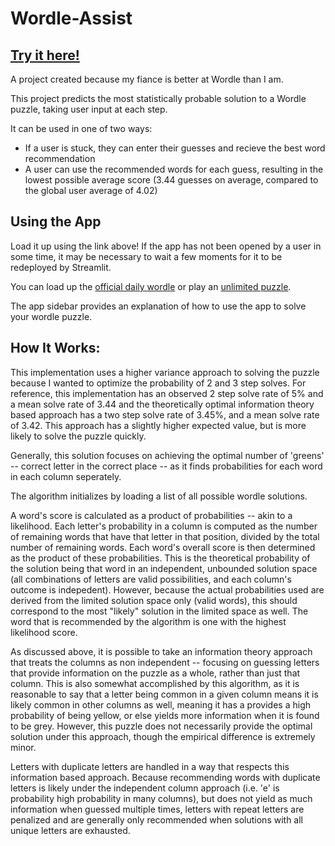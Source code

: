 # Wordle-Assist

## [Try it here!](https://wordle-cheater.streamlit.app)

A project created because my fiance is better at Wordle than I am. 

This project predicts the most statistically probable solution to a Wordle puzzle, taking user input at each step.

It can be used in one of two ways:

* If a user is stuck, they can enter their guesses and recieve the best word recommendation
* A user can use the recommended words for each guess, resulting in the lowest possible average score (3.44 guesses on average, compared to the global user average of 4.02)

## Using the App

Load it up using the link above! If the app has not been opened by a user in some time, it may be necessary to wait a few moments for it to be redeployed by Streamlit.

You can load up the [official daily wordle](https://www.nytimes.com/games/wordle/index.html) or play an [unlimited puzzle](https://wordlegame.org).

The app sidebar provides an explanation of how to use the app to solve your wordle puzzle.

## How It Works:

This implementation uses a higher variance approach to solving the puzzle because I wanted to optimize the probability of 2 and 3 step solves. For reference, this implementation has an observed 2 step solve rate of 5% and a mean solve rate of 3.44 and the theoretically optimal information theory based approach has a two step solve rate of 3.45%, and a mean solve rate of 3.42. This approach has a slightly higher expected value, but is more likely to solve the puzzle quickly. 

Generally, this solution focuses on achieving the optimal number of 'greens' -- correct letter in the correct place -- as it finds probabilities for each word in each column seperately.

The algorithm initializes by loading a list of all possible wordle solutions. 

A word's score is calculated as a product of probabilities -- akin to a likelihood. Each letter's probability in a column is computed as the number of remaining words that have that letter in that position, divided by the total number of remaining words. Each word's overall score is then determined as the product of these probabilities. This is the theoretical probability of the solution being that word in an independent, unbounded solution space (all combinations of letters are valid possibilities, and each column's outcome is indepedent). However, because the actual probabilities used are derived from the limited solution space only (valid words), this should correspond to the most "likely" solution in the limited space as well. The word that is recommended by the algorithm is one with the highest likelihood score.

As discussed above, it is possible to take an information theory approach that treats the columns as non independent -- focusing on guessing letters that provide information on the puzzle as a whole, rather than just that column. This is also somewhat accomplished by this algorithm, as it is reasonable to say that a letter being common in a given column means it is likely common in other columns as well, meaning it has a provides a high probability of being yellow, or else yields more information when it is found to be grey. However, this puzzle does not necessarily provide the optimal solution under this approach, though the empirical difference is extremely minor. 

Letters with duplicate letters are handled in a way that respects this information based approach. Because recommending words with duplicate letters is likely under the independent column approach (i.e. 'e' is probability high probability in many columns), but does not yield as much information when guessed multiple times, letters with repeat letters are penalized and are generally only recommended when solutions with all unique letters are exhausted. 





